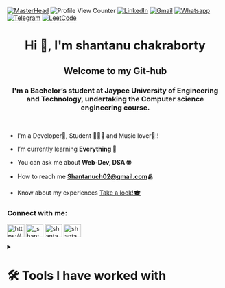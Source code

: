 [![MasterHead](https://user-images.githubusercontent.com/48784001/203785020-2b4826c1-7ddb-4de8-b65b-ebf6e04c5290.jpeg)](https://rishavchanda.io)
![Profile View Counter](https://komarev.com/ghpvc/?username=shantanu-chakraborty02)
[![LinkedIn](https://img.shields.io/badge/LinkedIn-0077B5?style=flat-square&logo=linkedin&logoColor=white)](https://www.linkedin.com/in/shantanu-chakraborty-4165b5200/)
[![Gmail](https://img.shields.io/badge/-Gmail-c14438?style=flat-square&logo=Gmail&logoColor=white&link=mailto:mixdeers@gmail.com)](mailto:Shantanuch02@gmail.com)
[![Whatsapp](https://img.shields.io/badge/WhatsApp-25D366?style=flat-square&logo=whatsapp&logoColor=white)](https://wa.me/+916263628382)
[![Telegram](https://img.shields.io/badge/Telegram-2CA5E0?style=flat-square&logo=telegram&logoColor=white)](https://t.me/Sunny_c02)
[![LeetCode](https://img.shields.io/badge/-LeetCode-FFA116?style=flat-square&logo=LeetCode&logoColor=black)](https://leetcode.com/shantanu_ch02/)
<!-- [![CodeForces](https://img.shields.io/badge/CodeForces-445f9d?style=flat-square&logo=Codeforces&logoColor=white)]()
[![CodeChef](https://img.shields.io/badge/-CodeChef-5B4638?style=flat-square&logo=CodeChef&logoColor=white)]() -->


<h1 align="center">Hi 👋, I'm shantanu chakraborty</h1>
<h2 align="center">Welcome to my Git-hub</h2>
<h3 align="center">I'm a Bachelor’s student at Jaypee University of Engineering and Technology, undertaking the Computer science engineering course. </h3>
<br>

- I'm a Developer🎯, Student 👨🏻‍🎓 and Music lover🎼!!

- I’m currently learning **Everything 🤭**

- You can ask me about **Web-Dev, DSA 🤓**

- How to reach me **Shantanuch02@gmail.com🫂**

- Know about my experiences <a href="https://drive.google.com/file/d/1QIkG2hEAzocqzezPgDFFR4Ol147DK0GS/view?usp=sharing">Take a look!🎓</a>

<h3 align="left">Connect with me:</h3>
<p align="left">
  
<a href="https://linkedin.com/in/https://www.linkedin.com/in/shantanu-chakraborty-4165b5200/" target="blank"><img align="center" src="https://img.icons8.com/color/2x/linkedin-circled--v3.png" alt="https://www.linkedin.com/in/shantanu-chakraborty-4165b5200/" height="30" width="40" /></a>
<a href="https://instagram.com/_shantanu_02_" target="blank"><img align="center" src="https://cdn-icons-png.flaticon.com/128/1384/1384063.png" alt="_shantanu_02_" height="30" width="40" /></a>
<a href="https://www.leetcode.com/shantanu_ch02" target="blank"><img align="center" src="https://upload.wikimedia.org/wikipedia/commons/thumb/a/ab/LeetCode_logo_white_no_text.svg/1734px-LeetCode_logo_white_no_text.svg.png" alt="shantanu_ch02" height="30" width="40" /></a>
<a href="https://discord.gg/shantanu#5037" target="blank"><img align="center" src="https://cdn-icons-png.flaticon.com/128/2111/2111370.png" alt="shantanu#5037" height="30" width="40" /></a>





<details><summary><h1> 🛠️ Tools I have worked with</h1></summary>

## 👨‍💻 Programming and Markup Languages
![HTML5](https://img.shields.io/badge/html5-%23E34F26.svg?style=for-the-badge&logo=html5&logoColor=white)
![JavaScript](https://img.shields.io/badge/JavaScript-323330?style=for-the-badge&logo=javascript&logoColor=F7DF1E)
![TypeScript](https://img.shields.io/badge/TypeScript-007ACC?style=for-the-badge&logo=typescript&logoColor=white)
![Node](https://img.shields.io/badge/Node.js-43853D?style=for-the-badge&logo=node.js&logoColor=white)
![HTML](https://img.shields.io/badge/HTML5-E34F26?style=for-the-badge&logo=html5&logoColor=white)
![CSS](https://img.shields.io/badge/CSS3-1572B6?style=for-the-badge&logo=css3&logoColor=white)
![SASS](https://img.shields.io/badge/Sass-CC6699?style=for-the-badge&logo=sass&logoColor=white)
![python](https://img.shields.io/badge/Python-14354C?style=for-the-badge&logo=python&logoColor=white)
![C](https://img.shields.io/badge/C-00599C?style=for-the-badge&logo=c&logoColor=white)
![Cpp](https://img.shields.io/badge/C%2B%2B-00599C?style=for-the-badge&logo=c%2B%2B&logoColor=white)
![Java](https://img.shields.io/badge/Java-ED8B00?style=for-the-badge&logo=java&logoColor=white)
![PHP](https://img.shields.io/badge/PHP-777BB4?style=for-the-badge&logo=php&logoColor=white)
![R](https://img.shields.io/badge/R-276DC3?style=for-the-badge&logo=r&logoColor=white)
![Go](https://img.shields.io/badge/Go-00ADD8?style=for-the-badge&logo=go&logoColor=white)
![Rust](https://img.shields.io/badge/Rust-000000?style=for-the-badge&logo=rust&logoColor=white)
![MKDN](https://img.shields.io/badge/Markdown-000000?style=for-the-badge&logo=markdown&logoColor=white)
![Shell](https://img.shields.io/badge/Shell_Script-121011?style=for-the-badge&logo=gnu-bash&logoColor=white)

